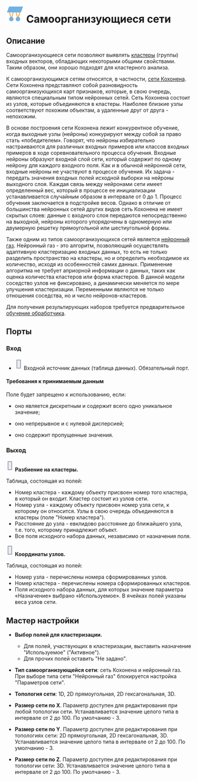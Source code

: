 # ![](../../media/app/icons/vendors/sonn.svg) Самоорганизующиеся сети

## Описание

Самоорганизующиеся сети позволяют выявлять [кластеры](https://wiki.loginom.ru/articles/cluster.html) (группы) входных векторов, обладающих некоторыми общими свойствами. Таким образом, они хорошо подходят для кластерного анализа.

К самоорганизующимся сетям относятся, в частности, [сети Кохонена](https://wiki.loginom.ru/articles/kohonen-network.html). Сети Кохонена представляют собой разновидность самоорганизующихся карт признаков, которые, в свою очередь, являются специальным типом нейронных сетей. Сеть Кохонена состоит из узлов, которые объединяются в кластеры. Наиболее близкие узлы соответствуют похожим объектам, а удаленные друг от друга - непохожим.

В основе построения сети Кохонена лежит конкурентное обучение, когда выходные узлы (нейроны) конкурируют между собой за право стать «победителем». Говорят, что нейроны избирательно настраиваются для различных входных примеров или классов входных примеров в ходе соревновательного процесса обучения.
Входные нейроны образуют входной слой сети, который содержит по одному нейрону для каждого входного поля. Как и в обычной нейронной сети, входные нейроны не участвуют в процессе обучения. Их задача - передать значения входных полей исходной выборки на нейроны выходного слоя. Каждая связь между нейронами сети имеет определенный вес, который в процессе ее инициализации устанавливается случайным образом в интервале от 0 до 1. Процесс обучения заключается в подстройке весов.
Однако в отличие от большинства нейронных сетей других видов сеть Кохонена не имеет скрытых слоев: данные с входного слоя передаются непосредственно на выходной, нейроны которого упорядочены в одномерную или двумерную решетку прямоугольной или шестиугольной формы.

Также одним из типов самоорганизующихся сетей является [нейронный газ](https://ru.wikipedia.org/wiki/%D0%9D%D0%B5%D0%B9%D1%80%D0%BE%D0%BD%D0%BD%D1%8B%D0%B9_%D0%B3%D0%B0%D0%B7). Нейронный газ - это алгоритм, позволяющий осуществлять адаптивную кластеризацию входных данных, то есть не только разделить пространство на кластеры, но и определить необходимое их количество, исходя из особенностей самих данных. Применение алгоритма не требует априорной информации о данных, таких как оценка количества кластеров или форма кластеров. В данной модели соседство узлов не фиксировано, а динамически меняется по мере улучшения кластеризации. Переменными являются не только отношения соседства, но и число нейронов-кластеров.

Для получения результирующих наборов требуется предварительное [обучение обработчика](../../scenario/training_processors.md).

## Порты

### Вход

* ![](../../media/app/icons/ports/table-inactive.svg) Входной источник данных (таблица данных). Обязательный порт.

#### Требования к принимаемым данным

Поле будет запрещено к использованию, если:

* оно является дискретным и содержит всего одно уникальное значение;

* оно непрерывное и с нулевой дисперсией;

* оно содержит пропущенные значения.

### Выход

 ![](../../media/app/icons/ports/table-inactive.svg) **Разбиение на кластеры.**

Таблица, состоящая из полей:

* Номер кластера - каждому объекту присвоен номер того кластера, в который он входит. Кластер состоит из узлов сети.
* Номер узла - каждому объекту присвоен номер узла сети, к которому он относится. Узлы в свою очередь объединяются в кластеры (поле "Номер кластера").
* Расстояние до узла - евклидово расстояние до ближайшего узла, т.е. того, которому принадлежит объект.
* Все поля исходного набора данных, независимо от назначения поля.

 ![](../../media/app/icons/ports/table-inactive.svg) **Координаты узлов.**

Таблица, состоящая из полей:

* Номер узла - перечислены номера сформированных узлов.
* Номер кластера - перечислены номера сформированных кластеров.
* Поля исходного набора данных, для которых значение параметра «Назначение» выбрано «Используемое». В ячейках полей указаны веса узлов сети.

## Мастер настройки

* **Выбор полей для кластеризации.**
  * Для полей, участвующих в кластеризации, выставить назначение "Используемое" ("Активное").
  * Для прочих полей оставить "Не задано".

* **Тип самоорганизующейся сети**: сеть Кохонена и нейронный газ. При выборе типа сети "Нейронный газ" блокируется настройка "Параметров сети".

* **Топология сети**: 1D, 2D прямоугольная, 2D гексагональная, 3D.

* **Размер сети по X**. Параметр доступен для редактирования при любой топологии сети. Устанавливается значение целого типа в интервале от 2 до 100. По умолчанию - 3.

* **Размер сети по Y**. Параметр доступен для редактирования при топологиях сети: 2D прямоугольная, 2D гексагональная, 3D. Устанавливается значение целого типа в интервале от 2 до 100. По умолчанию - 3.

* **Размер сети по Z**. Параметр доступен для редактирования при топологии сети: 3D. Устанавливается значение целого типа в интервале от 2 до 100. По умолчанию - 3.
